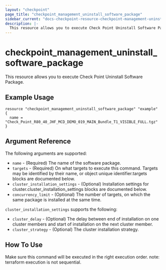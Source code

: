 ```yaml
---
layout: "checkpoint"
page_title: "checkpoint_management_uninstall_software_package"
sidebar_current: "docs-checkpoint-resource-checkpoint-management-uninstall-software-package"
description: |-
  This resource allows you to execute Check Point Uninstall Software Package.
---
```


# checkpoint_management_uninstall_software_package

This resource allows you to execute Check Point Uninstall Software Package.

## Example Usage


```hcl
resource "checkpoint_management_uninstall_software_package" "example" {
  name = "Check_Point_R80_40_JHF_MCD_DEMO_019_MAIN_Bundle_T1_VISIBLE_FULL.tgz"
}
```

## Argument Reference

The following arguments are supported:

* `name` - (Required) The name of the software package. 
* `targets` - (Required) On what targets to execute this command. Targets may be identified by their name, or object unique identifier.targets blocks are documented below.
* `cluster_installation_settings` - (Optional) Installation settings for cluster.cluster_installation_settings blocks are documented below.
* `concurrency_limit` - (Optional) The number of targets, on which the same package is installed at the same time. 


`cluster_installation_settings` supports the following:

* `cluster_delay` - (Optional) The delay between end of installation on one cluster members and start of installation on the next cluster member. 
* `cluster_strategy` - (Optional) The cluster installation strategy. 


## How To Use
Make sure this command will be executed in the right execution order. 
note: terraform execution is not sequential.  

